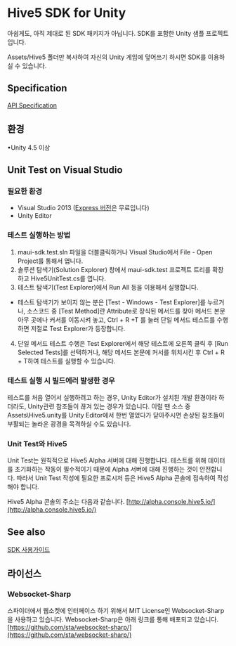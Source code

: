# Hive5 SDK for Unity

아쉽게도, 아직 제대로 된 SDK 패키지가 아닙니다.
SDK를 포함한 Unity 샘플 프로젝트입니다.

Assets/Hive5 폴더만 복사하여 자신의 Unity 게임에 덮어쓰기 하시면
SDK를 이용하실 수 있습니다.


## Specification
[API Specification](http://dev.hive5.io/docs/unity/apidoc/index.html)



## 환경
•Unity 4.5 이상


## Unit Test on Visual Studio

### 필요한 환경
- Visual Studio 2013 ([Express 버전](http://www.microsoft.com/ko-kr/download/details.aspx?id=40787)은 무료입니다) 
- Unity Editor

### 테스트 실행하는 방법

1. maui-sdk.test.sln 파일을 더블클릭하거나 Visual Studio에서 File - Open Project를 통해서 엽니다.
2. 솔루션 탐색기(Solution Explorer) 창에서 maui-sdk.test 프로젝트 트리를 확장하고 Hive5UnitTest.cs를 엽니다.
3. 테스트 탐색기(Test Explorer)에서 Run All 등을 이용해서 실행합니다.
  - 테스트 탐색기가 보이지 않는 분은 [Test - Windows - Test Explorer]를 누르거나, 소스코드 중 [Test Method]란 Attribute로 장식된 메서드를 찾아 메서드 본문 아무 곳에나 커서를 이동시켜 놓고, Ctrl + R +T 를 눌러 단일 메서드 테스트를 수행하면 저절로 Test Explorer가 등장합니다.  
4. 단일 메서드 테스트 수행은 Test Explorer에서 해당 테스트에 오른쪽 클릭 후 [Run Selected Tests]를 선택하거나, 해당 메서드 본문에 커서를 위치시킨 후 Ctrl + R + T하여 테스트를 실행할 수 있습니다.

### 테스트 실행 시 빌드에러 발생한 경우
테스트를 처음 열어서 실행하려고 하는 경우, Unity Editor가 설치된 개발 환경이라 하더라도, Unity관련 참조들이 끊겨 있는 경우가 있습니다. 이럴 땐 소스 중 Assets\Hive5.unity를 Unity Editor에서 한번 열었다가 닫아주시면 손상된 참조들이 부활되는 놀라운 광경을 목격하실 수도 있습니다.

### Unit Test와 Hive5
Unit Test는 원칙적으로 Hive5 Alpha 서버에 대해 진행합니다. 테스트를 위해 데이터를 초기화하는 작동이 필수적이기 때문에 Alpha 서버에 대해 진행하는 것이 안전합니다. 따라서 Unit Test 작성에 필요한 프로시저 등은 Hive5 Alpha 콘솔에 접속하여 작성해야 합니다.

Hive5 Alpha 콘솔의 주소는 다음과 같습니다.
[http://alpha.console.hive5.io/](http://alpha.console.hive5.io/)

## See also
[SDK 사용가이드](https://github.com/bytecodelab/maui-sdk/wiki/Guide%20for%20Unity)


## 라이선스

### Websocket-Sharp

스파이더에서 웹소켓에 인터페이스 하기 위해서 MIT License인 Websocket-Sharp을 사용하고 있습니다.
Websocket-Sharp은 아래 링크를 통해 배포되고 있습니다.
[https://github.com/sta/websocket-sharp/](https://github.com/sta/websocket-sharp/)
